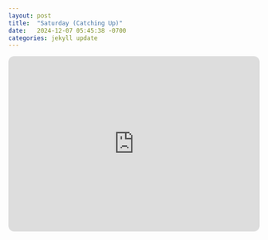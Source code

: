 ```yaml
---
layout: post
title:  "Saturday (Catching Up)"
date:   2024-12-07 05:45:38 -0700
categories: jekyll update
---
```

<iframe style="border-radius:12px" src="https://open.spotify.com/embed/playlist/5YDUlP73JVY7GDfz6NqO24?utm_source=generator" width="100%" height="352" frameBorder="0" allowfullscreen="" allow="autoplay; clipboard-write; encrypted-media; fullscreen; picture-in-picture" loading="lazy"></iframe>
